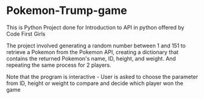 # Pokemon-Trump-game
This is Python Project done for Introduction to API in python offered by Code First Girls

The project involved generating a random number between 1 and 151 to retrieve a Pokemon from the Pokemon API, creating a dictionary that contains the returned Pokemon's name, ID, height, and weight.
And repeating the same process for 2 players.

Note that the program is interactive - User is asked to choose the parameter from ID, height or weight to compare and decide which player won the game
